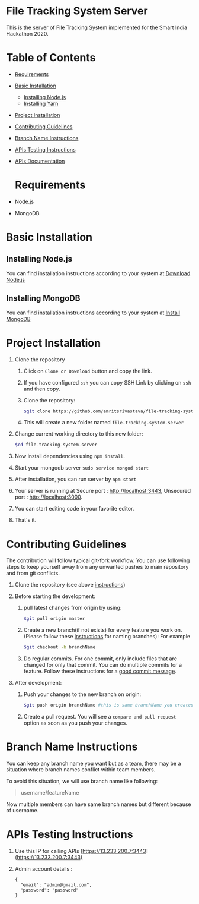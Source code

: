 <!-- prettier-ignore -->

 # File Tracking System Server

This is the server of File Tracking System implemented for the Smart India Hackathon 2020.

# Table of Contents

- [Requirements](#requirements)
- [Basic Installation](#basic-installation)

  - [Installing Node.js](#installing-nodejs)
  - [Installing Yarn](#installing-yarn)

- [Project Installation](#project-installation)

- [Contributing Guidelines](#contributing-guidelines)

- [Branch Name Instructions](#branch-name-instructions)

- [APIs Testing Instructions](#apis-testing-instructions)

- [APIs Documentation](https://13.233.200.7:3443/api-docs)

  # Requirements

- Node.js

- MongoDB

# Basic Installation

## Installing Node.js

You can find installation instructions according to your system at [Download Node.js](https://nodejs.org/en/download/)

## Installing MongoDB

You can find installation instructions according to your system at [Install MongoDB](https://docs.mongodb.com/v3.2/administration/install-community/)

# Project Installation

1. Clone the repository

    1. Click on `Clone or Download` button and copy the link.
    2. If you have configured `ssh` you can copy SSH Link by clicking on `ssh` and then copy.
    3. Clone the repository:

        ```bash
        $git clone https://github.com/amritsrivastava/file-tracking-system-server
        ```

    4. This will create a new folder named `file-tracking-system-server`

2. Change current working directory to this new folder:

    ```bash
    $cd file-tracking-system-server
    ```

3. Now install dependencies using `npm install`.

4. Start your mongodb server `sudo service mongod start`

5. After installation, you can run server by `npm start`

6. Your server is running at Secure port : <http://localhost:3443>, Unsecured port : <http://localhost:3000>.

7. You can start editing code in your favorite editor.

8. That's it.

# Contributing Guidelines

The contribution will follow typical git-fork workflow. You can use following steps to keep yourself away from any unwanted pushes to main repository and from git conflicts.

1. Clone the repository (see above [instructions](#project-installation))
2. Before starting the development:

    1. pull latest changes from origin by using:

        ```bash
        $git pull origin master
        ```

    2. Create a new branch(if not exists) for every feature you work on. (Please follow these [instructions](#branch-name-instructions) for naming branches): For example

        ```bash
        $git checkout -b branchName
        ```

    3. Do regular commits. For one commit, only include files that are changed for only that commit. You can do multiple commits for a feature. Follow these instructions for a [good commit message](https://www.conventionalcommits.org/en/v1.0.0/#summary).

3. After development:

    1. Push your changes to the new branch on origin:

        ```bash
        $git push origin branchName #this is same branchName you created in step 2.2
        ```

    2. Create a pull request. You will see a `compare and pull request` option as soon as you push your changes.

# Branch Name Instructions

You can keep any branch name you want but as a team, there may be a situation where branch names conflict within team members.

To avoid this situation, we will use branch name like following:

> username/featureName

Now multiple members can have same branch names but different because of username.

# APIs Testing Instructions

1. Use this IP for calling APIs [https://13.233.200.7:3443](https://13.233.200.7:3443)
2. Admin account details :

    ```
    {
      "email": "admin@gmail.com",
      "password": "password"
    }
    ```
